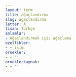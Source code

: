 ```yaml
---
layout: term
title: ağaçlandırma
slug: agaclandirma
letter: A
lisan: Türkçe
anlamlar:
- Ağaçlandırmak işi; ağaçlama
ozellikler:
- - isim
ornekler:
- - ''
orneklerkaynak:
- - ''
---
```

